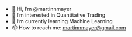 - 👋 Hi, I’m @martinnmayer
- 👀 I’m interested in Quantitative Trading
- 🌱 I’m currently learning Machine Learning
- 📫 How to reach me: martinnmayer@gmail.com

<!---
martinnmayer/martinnmayer is a ✨ special ✨ repository because its `README.md` (this file) appears on your GitHub profile.
You can click the Preview link to take a look at your changes.
--->
